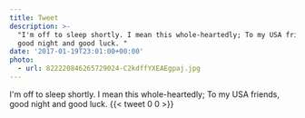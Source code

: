 ```yaml
---
title: Tweet
description: >-
  "I'm off to sleep shortly. I mean this whole-heartedly; To my USA friends,
  good night and good luck. "
date: '2017-01-19T23:01:00+00:00'
photo:
  - url: 822220846265729024-C2kdffYXEAEgpaj.jpg
---
```

I'm off to sleep shortly. I mean this whole-heartedly; To my USA friends, good night and good luck. 
      {{< tweet 0 0 >}}
    
